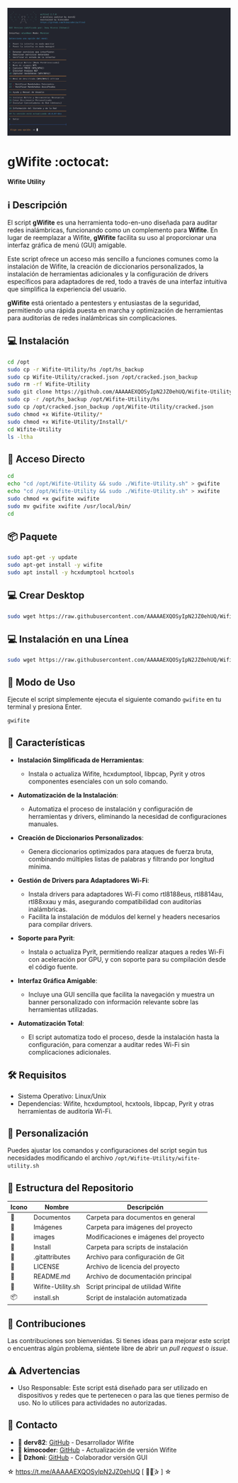 ﻿![logo](https://github.com/AAAAAEXQOSyIpN2JZ0ehUQ/Wifite-Utility/blob/main/Imagenes/Wifite-Utility.png)

# gWifite :octocat: 
**Wifite Utility**  
## :information_source: Descripción

El script **gWifite** es una herramienta todo-en-uno diseñada para auditar redes inalámbricas, funcionando como un complemento para **Wifite**. En lugar de reemplazar a Wifite, **gWifite** facilita su uso al proporcionar una interfaz gráfica de menú (GUI) amigable.

Este script ofrece un acceso más sencillo a funciones comunes como la instalación de Wifite, la creación de diccionarios personalizados, la instalación de herramientas adicionales y la configuración de drivers específicos para adaptadores de red, todo a través de una interfaz intuitiva que simplifica la experiencia del usuario.

**gWifite** está orientado a pentesters y entusiastas de la seguridad, permitiendo una rápida puesta en marcha y optimización de herramientas para auditorías de redes inalámbricas sin complicaciones.

## :computer: Instalación
```bash
cd /opt
sudo cp -r Wifite-Utility/hs /opt/hs_backup
sudo cp Wifite-Utility/cracked.json /opt/cracked.json_backup
sudo rm -rf Wifite-Utility
sudo git clone https://github.com/AAAAAEXQOSyIpN2JZ0ehUQ/Wifite-Utility.git
sudo cp -r /opt/hs_backup /opt/Wifite-Utility/hs
sudo cp /opt/cracked.json_backup /opt/Wifite-Utility/cracked.json
sudo chmod +x Wifite-Utility/*
sudo chmod +x Wifite-Utility/Install/* 
cd Wifite-Utility
ls -ltha
```

## :key: Acceso Directo
```bash
cd
echo "cd /opt/Wifite-Utility && sudo ./Wifite-Utility.sh" > gwifite
echo "cd /opt/Wifite-Utility && sudo ./Wifite-Utility.sh" > xwifite
sudo chmod +x gwifite xwifite
sudo mv gwifite xwifite /usr/local/bin/
cd
```

## :package: Paquete
```bash
sudo apt-get -y update
sudo apt-get install -y wifite
sudo apt install -y hcxdumptool hcxtools
```

## :computer: Crear Desktop
```bash
sudo wget https://raw.githubusercontent.com/AAAAAEXQOSyIpN2JZ0ehUQ/Wifite-Utility/refs/heads/main/Install/crear_guiwifite_desktop.sh -O - | sudo bash && sudo rm -rf wget-log*
```

## :computer: Instalación en una Línea
```bash
sudo wget https://raw.githubusercontent.com/AAAAAEXQOSyIpN2JZ0ehUQ/Wifite-Utility/main/install.sh -O - | sudo bash && sudo rm -rf wget-log*
```

## :rocket: Modo de Uso

Ejecute el script simplemente ejecuta el siguiente comando `gwifite`  en tu terminal y presiona Enter.

```bash
gwifite
```

## :star2: Características 

- **Instalación Simplificada de Herramientas**:  
  - Instala o actualiza Wifite, hcxdumptool, libpcap, Pyrit y otros componentes esenciales con un solo comando.

- **Automatización de la Instalación**:  
  - Automatiza el proceso de instalación y configuración de herramientas y drivers, eliminando la necesidad de configuraciones manuales.

- **Creación de Diccionarios Personalizados**:  
  - Genera diccionarios optimizados para ataques de fuerza bruta, combinando múltiples listas de palabras y filtrando por longitud mínima.

- **Gestión de Drivers para Adaptadores Wi-Fi**:  
  - Instala drivers para adaptadores Wi-Fi como rtl8188eus, rtl8814au, rtl88xxau y más, asegurando compatibilidad con auditorías inalámbricas.
  - Facilita la instalación de módulos del kernel y headers necesarios para compilar drivers.

- **Soporte para Pyrit**:  
  - Instala o actualiza Pyrit, permitiendo realizar ataques a redes Wi-Fi con aceleración por GPU, y con soporte para su compilación desde el código fuente.

- **Interfaz Gráfica Amigable**:  
  - Incluye una GUI sencilla que facilita la navegación y muestra un banner personalizado con información relevante sobre las herramientas utilizadas.

- **Automatización Total**:  
  - El script automatiza todo el proceso, desde la instalación hasta la configuración, para comenzar a auditar redes Wi-Fi sin complicaciones adicionales.

## :hammer_and_wrench: Requisitos 

- Sistema Operativo: Linux/Unix
- Dependencias: Wifite, hcxdumptool, hcxtools, libpcap, Pyrit y otras herramientas de auditoría Wi-Fi.

## :memo: Personalización

Puedes ajustar los comandos y configuraciones del script según tus necesidades modificando el archivo `/opt/Wifite-Utility/wifite-utility.sh`

## :open_file_folder: Estructura del Repositorio

| Icono            | Nombre              | Descripción                               |
|------------------|---------------------|-------------------------------------------|
| :file_folder:    | Documentos          | Carpeta para documentos en general        |
| :file_folder:    | Imágenes            | Carpeta para imágenes del proyecto        |
| :file_folder:    | images              | Modificaciones e imágenes del proyecto    |
| :file_folder:    | Install             | Carpeta para scripts de instalación       |
| :page_facing_up: | .gitattributes      | Archivo para configuración de Git         |
| :page_facing_up: | LICENSE             | Archivo de licencia del proyecto          |
| :book:           | README.md           | Archivo de documentación principal        |
| :page_facing_up: | Wifite-Utility.sh   | Script principal de utilidad Wifite       |
| :package:        | install.sh          | Script de instalación automatizada        |

## :star2: Contribuciones

Las contribuciones son bienvenidas. Si tienes ideas para mejorar este script o encuentras algún problema, siéntete libre de abrir un *pull request* o *issue*.

## :warning: Advertencias

- Uso Responsable: Este script está diseñado para ser utilizado en dispositivos y redes que te pertenecen o para las que tienes permiso de uso. No lo utilices para actividades no autorizadas.

## :email: Contacto 
* :busts_in_silhouette: **derv82**: [GitHub](https://github.com/derv82/wifite) - Desarrollador  Wifite
* :busts_in_silhouette: **kimocoder**: [GitHub](https://github.com/kimocoder/wifite2) - Actualización de versión Wifite
* :busts_in_silhouette: **Dzhoni**: [GitHub](https://github.com/AAAAAEXQOSyIpN2JZ0ehUQ/Wifite-Utility) - Colaborador versión GUI

☆ https://t.me/AAAAAEXQOSyIpN2JZ0ehUQ [  ⃘⃤꙰✰ ] ☆
